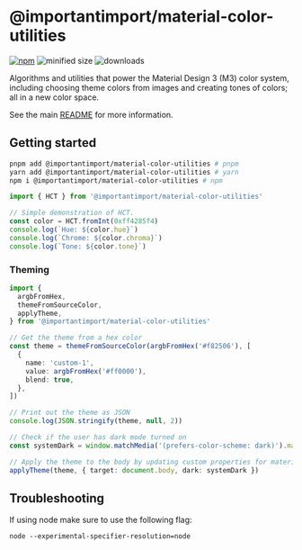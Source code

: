# @importantimport/material-color-utilities

[![npm](https://img.shields.io/npm/v/@importantimport/material-color-utilities)](https://www.npmjs.com/package/@importantimport/material-color-utilities)
![minified size](https://img.shields.io/bundlephobia/min/@importantimport/material-color-utilities)
![downloads](https://img.shields.io/npm/dt/@importantimport/material-color-utilities)

Algorithms and utilities that power the Material Design 3 (M3) color system,
including choosing theme colors from images and creating tones of colors; all in
a new color space.

See the main
[README](https://github.com/importantimport/material-color-utilities#readme)
for more information.

## Getting started

```bash
pnpm add @importantimport/material-color-utilities # pnpm
yarn add @importantimport/material-color-utilities # yarn
npm i @importantimport/material-color-utilities # npm
```

```typescript
import { HCT } from '@importantimport/material-color-utilities'

// Simple demonstration of HCT.
const color = HCT.fromInt(0xff4285f4)
console.log(`Hue: ${color.hue}`)
console.log(`Chrome: ${color.chroma}`)
console.log(`Tone: ${color.tone}`)
```

### Theming

```typescript
import {
  argbFromHex,
  themeFromSourceColor,
  applyTheme,
} from '@importantimport/material-color-utilities'

// Get the theme from a hex color
const theme = themeFromSourceColor(argbFromHex('#f82506'), [
  {
    name: 'custom-1',
    value: argbFromHex('#ff0000'),
    blend: true,
  },
])

// Print out the theme as JSON
console.log(JSON.stringify(theme, null, 2))

// Check if the user has dark mode turned on
const systemDark = window.matchMedia('(prefers-color-scheme: dark)').matches

// Apply the theme to the body by updating custom properties for material tokens
applyTheme(theme, { target: document.body, dark: systemDark })
```

## Troubleshooting

If using node make sure to use the following flag:

```
node --experimental-specifier-resolution=node
```
